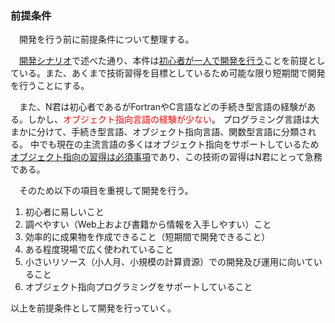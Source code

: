 ---
---

<h3>前提条件</h3>
　開発を行う前に前提条件について整理する。

　[開発シナリオ]({{site.baseurl}}/dev_scenario)で述べた通り、本件は<u>初心者が一人で開発を行う</u>ことを前提としている。また、あくまで技術習得を目標としているため可能な限り短期間で開発を行うことにする。

　また、N君は初心者であるがFortranやC言語などの手続き型言語の経験がある。しかし、<span style="color: red;">オブジェクト指向言語の経験が少ない</span>。
プログラミング言語は大まかに分けて、手続き型言語、オブジェクト指向言語、関数型言語に分類される。
中でも現在の主流言語の多くはオブジェクト指向をサポートしているため<u>オブジェクト指向の習得は必須事項</u>であり、この技術の習得はN君にとって急務である。

　そのため以下の項目を重視して開発を行う。
1. 初心者に易しいこと
1. 調べやすい（Web上および書籍から情報を入手しやすい）こと
1. 効率的に成果物を作成できること（短期間で開発できること）
1. ある程度現場で広く使われていること
1. 小さいリソース（小人月、小規模の計算資源）での開発及び運用に向いていること
1. オブジェクト指向プログラミングをサポートしていること

以上を前提条件として開発を行っていく。